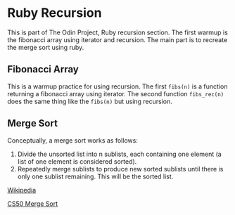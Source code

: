 # Ruby Recursion
This is part of The Odin Project, Ruby recursion section. The first warmup is the fibonacci array using iterator and recursion. The main part is to recreate the merge sort using ruby.
## Fibonacci Array
This is a warmup practice for using recursion. The first ```fibs(n)``` is a function returning a fibonacci array using iterator. The second function ```fibs_rec(n)``` does the same thing like the ```fibs(n)``` but using recursion.

## Merge Sort
Conceptually, a merge sort works as follows:

  1. Divide the unsorted list into n sublists, each containing one element (a list of one element is considered sorted).
  2. Repeatedly merge sublists to produce new sorted sublists until there is only one sublist remaining. This will be the sorted list.

[Wikipedia](https://en.wikipedia.org/wiki/Merge_sort) 

[CS50 Merge Sort](https://www.youtube.com/watch?v=Ns7tGNbtvV4&feature=youtu.be)
